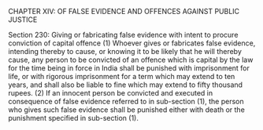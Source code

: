 CHAPTER XIV: OF FALSE EVIDENCE AND OFFENCES AGAINST PUBLIC JUSTICE

Section 230: Giving or fabricating false evidence with intent to procure conviction of capital offence
(1) Whoever gives or fabricates false evidence, intending thereby to cause, or knowing it to be likely that he will thereby cause, any person to be convicted of an offence which is capital by the law for the time being in force in India shall be punished with imprisonment for life, or with rigorous imprisonment for a term which may extend to ten years, and shall also be liable to fine which may extend to fifty thousand rupees. (2) If an innocent person be convicted and executed in consequence of false evidence referred to in sub-section (1), the person who gives such false evidence shall be punished either with death or the punishment specified in sub-section (1).


